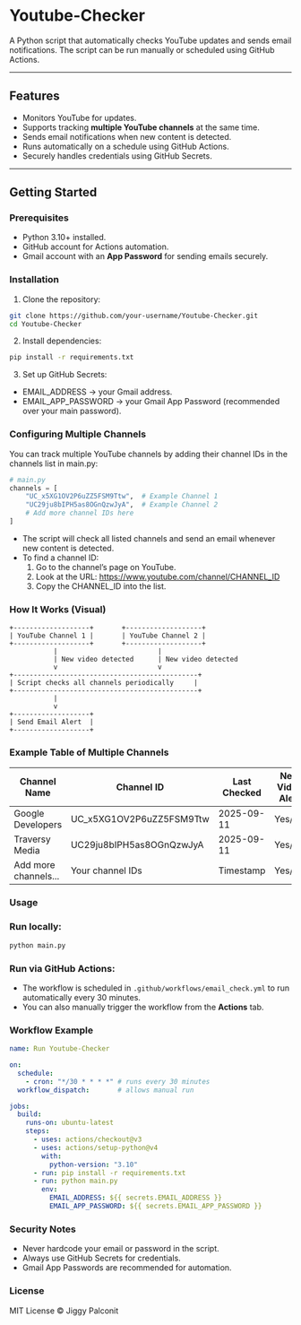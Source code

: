 # Youtube-Checker

A Python script that automatically checks YouTube updates and sends email notifications. The script can be run manually or scheduled using GitHub Actions.

---

## Features

- Monitors YouTube for updates.
- Supports tracking **multiple YouTube channels** at the same time.
- Sends email notifications when new content is detected.
- Runs automatically on a schedule using GitHub Actions.
- Securely handles credentials using GitHub Secrets.

---

## Getting Started

### Prerequisites

- Python 3.10+ installed.
- GitHub account for Actions automation.
- Gmail account with an **App Password** for sending emails securely.

### Installation

1. Clone the repository:
```bash
git clone https://github.com/your-username/Youtube-Checker.git
cd Youtube-Checker
```

2. Install dependencies:
```bash
pip install -r requirements.txt
```

3. Set up GitHub Secrets:
- EMAIL_ADDRESS → your Gmail address.
- EMAIL_APP_PASSWORD → your Gmail App Password (recommended over your main password).

### Configuring Multiple Channels

You can track multiple YouTube channels by adding their channel IDs in the channels list in main.py:
```python
# main.py
channels = [
    "UC_x5XG1OV2P6uZZ5FSM9Ttw",  # Example Channel 1
    "UC29ju8bIPH5as8OGnQzwJyA",  # Example Channel 2
    # Add more channel IDs here
]
```

- The script will check all listed channels and send an email whenever new content is detected.
- To find a channel ID:
  1. Go to the channel’s page on YouTube.
  2. Look at the URL: https://www.youtube.com/channel/CHANNEL_ID
  3. Copy the CHANNEL_ID into the list.

### How It Works (Visual)
```Text
+-------------------+       +-------------------+
| YouTube Channel 1 |       | YouTube Channel 2 |
+-------------------+       +-------------------+
           |                         |
           | New video detected      | New video detected
           v                         v
+----------------------------------------------+
| Script checks all channels periodically     |
+----------------------------------------------+
           |
           v
+-------------------+
| Send Email Alert  |
+-------------------+
```

### Example Table of Multiple Channels
| Channel Name         | Channel ID                | Last Checked | New Video Alert |
| -------------------- | ------------------------- | ------------ | --------------- |
| Google Developers    | UC\_x5XG1OV2P6uZZ5FSM9Ttw | 2025-09-11   | Yes/No          |
| Traversy Media       | UC29ju8bIPH5as8OGnQzwJyA  | 2025-09-11   | Yes/No          |
| Add more channels... | Your channel IDs          | Timestamp    | Yes/No          |

### Usage

### Run locally:
```bash
python main.py
```

### Run via GitHub Actions:
- The workflow is scheduled in `.github/workflows/email_check.yml` to run automatically every 30 minutes.
- You can also manually trigger the workflow from the **Actions** tab.

### Workflow Example
```yaml
name: Run Youtube-Checker

on:
  schedule:
    - cron: "*/30 * * * *" # runs every 30 minutes
  workflow_dispatch:       # allows manual run

jobs:
  build:
    runs-on: ubuntu-latest
    steps:
      - uses: actions/checkout@v3
      - uses: actions/setup-python@v4
        with:
          python-version: "3.10"
      - run: pip install -r requirements.txt
      - run: python main.py
        env:
          EMAIL_ADDRESS: ${{ secrets.EMAIL_ADDRESS }}
          EMAIL_APP_PASSWORD: ${{ secrets.EMAIL_APP_PASSWORD }}
```

### Security Notes
- Never hardcode your email or password in the script.
- Always use GitHub Secrets for credentials.
- Gmail App Passwords are recommended for automation.

### License
MIT License © Jiggy Palconit
